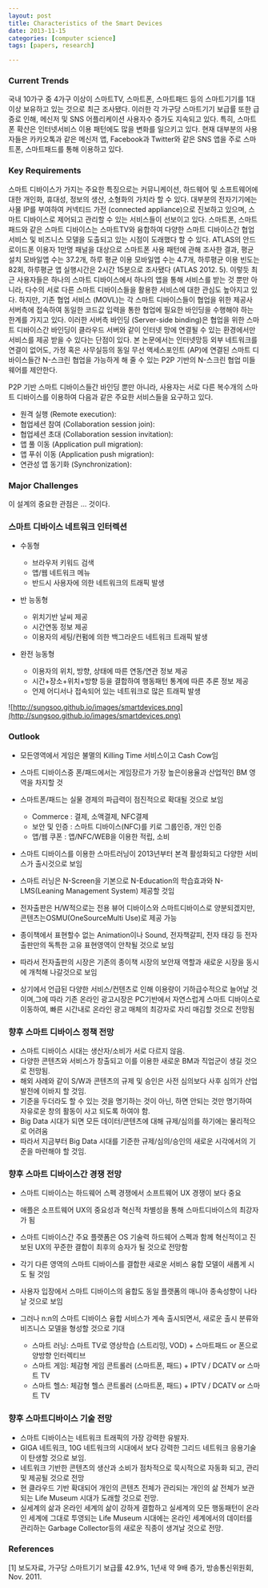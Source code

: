 ```yaml
---
layout: post
title: Characteristics of the Smart Devices
date: 2013-11-15
categories: [computer science]
tags: [papers, research]

---
```


### Current Trends
국내 10가구 중 4가구 이상이 스마트TV, 스마트폰, 스마트패드 등의 스마트기기를 1대 이상 보유하고 있는 것으로 최근 조사됐다. 이러한 각 가구당 스마트기기 보급률 또한 급증로 인해, 메신저 및 SNS 어플리케이션 사용자수 증가도 지속되고 있다. 특히, 스마트폰 확산은 인터넷서비스 이용 패턴에도 많을 변화를 일으키고 있다. 현재 대부분의 사용자들은 카카오톡과 같은 메신저 앱, Facebook과 Twitter와 같은 SNS 앱을 주로 스마트폰, 스마트패드를 통해 이용하고 있다.

### Key Requirements
스마트 디바이스가 가지는 주요한 특징으로는 커뮤니케이션, 하드웨어 및 소프트웨어에 대한 개인화, 휴대성, 정보의 생산, 소형화의 가치라 할 수 있다. 대부분의 전자기기에는 사물 IP를 부여하여 커넥티드 가전 (connected appliance)으로 진보하고 있으며, 스마트 디바이스로 제어되고 관리할 수 있는 서비스들이 선보이고 있다. 스마트폰, 스마트패드와 같은 스마트 디바이스는 스마트TV와 융합하여 다양한 스마트 디바이스간 협업 서비스 및 비즈니스 모델을 도출되고 있는 시점이 도래했다 할 수 있다.
ATLAS의 안드로이드폰 이용자 1만명 패널을 대상으로 스마트폰 사용 패턴에 관해 조사한 결과, 평균 설치 모바일앱 수는 37.2개, 하루 평균 이용 모바일앱 수는 4.7개, 하루평균 이용 빈도는 82회, 하루평균 앱 실행시간은 2시간 15분으로 조사됐다 (ATLAS 2012. 5).
이렇듯 최근 사용자들은 하나의 스마트 디바이스에서 하나의 앱을 통해 서비스를 받는 것 뿐만 아니라, 다수의 서로 다른 스마트 디바이스들을 활용한 서비스에 대한 관심도 높아지고 있다. 하지만, 기존 협업 서비스 (MOVL)는 각 스마트 디바이스들이 협업을 위한 제공사 서버측에 접속하여 동일한 코드값 입력을 통한 협업에 필요한 바인딩을 수행해야 하는 한계를 가지고 있다. 이러한 서버측 바인딩 (Server-side binding)은 협업을 위한 스마트 디바이스간 바인딩이 클라우드 서버와 같이 인터넷 망에 연결될 수 있는 환경에서만 서비스를 제공 받을 수 있다는 단점이 있다. 본 논문에서는 인터넷망등 외부 네트워크를 연결이 없어도, 가정 혹은 사무실등의 동일 무선 액세스포인트 (AP)에 연결된 스마트 디바이스들간 N-스크린 협업을 가능하게 해 줄 수 있는 P2P 기반의 N-스크린 협업 미들웨어를 제안한다.

P2P 기반 스마트 디바이스들간 바인딩 뿐만 아니라, 사용자는 서로 다른 복수개의 스마트 디바이스를 이용하여 다음과 같은 주요한 서비스들을 요구하고 있다.

* 원격 실행 (Remote execution): 
* 협업세션 참여 (Collaboration session join):
* 협업세션 초대 (Collaboration session invitation):
* 앱 풀 이동 (Application pull migration):
* 앱 푸쉬 이동 (Application push migration): 
* 연관성 앱 동기화 (Synchronization):

### Major Challenges
 

이 설계의 중요한 관점은 ... 것이다.



### 스마트 디바이스 네트워크 인터렉션
* 수동형
	* 브라우저 키워드 검색
	* 앱/웹 네트워크 메뉴
	* 반드시 사용자에 의한 네트워크의 트래픽 발생
	
* 반 능동형
	* 위치기반 날씨 제공
	* 시간연동 정보 제공
	* 이용자의 세팅/컨펌에 의한 백그라운드 네트워크 트래픽 발생
		
* 완전 능동형
	* 이용자의 위치, 방향, 상태에 따른 연동/연관 정보 제공
	* 시간+장소+위치+방향 등을 결합하여 행동패턴 통계에 따른 추론 정보 제공
	* 언제 어디서나 접속되어 있는 네트워크로 많은 트래픽 발생

![http://sungsoo.github.io/images/smartdevices.png](http://sungsoo.github.io/images/smartdevices.png)

### Outlook
* 모든영역에서 게임은 불멸의 Killing Time 서비스이고 Cash Cow임

* 스마트 디바이스중 폰/패드에서는 게임장르가 가장 높은이용율과 산업적인 BM 영역을 차지할 것

* 스마트폰/패드는 실물 경제의 파급력이 점진적으로 확대될 것으로 보임
	* Commerce : 결제, 소액결제, NFC결제
	* 보안 및 인증 : 스마트 디바이스(NFC)를 키로 그룹인증, 개인 인증
	* 앱/웹 쿠폰 : 앱/NFC/WEB을 이용한 적립, 소비
	* 스마트 디바이스를 이용한 스마트러닝이 2013년부터 본격 활성화되고 다양한 서비스가 출시것으로 보임
* 스마트 러닝은 N-Screen을 기본으로 N-Education의 학습효과와 N-LMS(Leaning Management System) 제공할 것임
* 전자출판은 H/W적으로는 전용 뷰어 디바이스와 스마트디바이스로 양분되겠지만, 콘텐츠는OSMU(OneSourceMulti Use)로 제공 가능
* 종이책에서 표현할수 없는 Animation이나 Sound, 전자책갈피, 전자 태깅 등 전자출판만의 독특한 고유 표현영역이 안착될 것으로 보임
* 따라서 전자출판의 시장은 기존의 종이책 시장의 보안재 역할과 새로운 시장을 동시에 개척해 나갈것으로 보임
* 상기에서 언급된 다양한 서비스/컨텐츠로 인해 이용량이 기하급수적으로 늘어날 것이며,그에 따라 기존 온라인 광고시장은 PC기반에서 자연스럽게 스마트 디바이스로 이동하여, 빠른 시간내로 온라인 광고 매체의 최강자로 자리 매김할 것으로 전망됨



### 향후 스마트 디바이스 정책 전망
* 스마트 디바이스 시대는 생산자/소비가 서로 다르지 않음.
* 다양한 콘텐츠와 서비스가 창출되고 이를 이용한 새로운 BM과 직업군이 생길 것으로 전망됨.
* 해외 사례와 같이 S/W과 콘텐츠의 규제 및 승인은 사전 심의보다 사후 심의가 산업 발전에 이바지 할 것임.
* 기준을 두더라도 할 수 있는 것을 명기하는 것이 아닌, 하면 안되는 것만 명기하여 자유로운 창의 활동이 사고 되도록 하여야 함.
* Big Data 시대가 되면 모든 데이터/콘텐츠에 대해 규제/심의를 하기에는 물리적으로 어려움
* 따라서 지금부터 Big Data 시대를 기준한 규제/심의/승인의 새로운 시각에서의 기준을 마련해야 할 것임.



### 향후 스마트 디바이스간 경쟁 전망
* 스마트 디바이스는 하드웨어 스펙 경쟁에서 소프트웨어 UX 경쟁이 보다 중요
* 애플은 소프트웨어 UX의 중요성과 혁신적 차별성을 통해 스마트디바이스의 최강자가 됨
* 스마트 디바이스간 주요 플랫폼은 OS 기술력 하드웨어 스펙과 함께 혁신적이고 진보된 UX의 꾸준한 결합이 최후의 승자가 될 것으로 전망함

* 각기 다른 영역의 스마트 디바이스를 결합한 새로운 서비스 융합 모델이 새롭게 시도 될 것임
* 사용자 입장에서 스마트 디바이스의 융합도 동일 플랫폼의 매니아 종속성향이 나타날 것으로 보임
* 그러나 n:n의 스마트 디바이스 융합 서비스가 계속 출시되면서, 새로운 출시 분류와 비즈니스 모델을 형성할 것으로 기대
	* 스마트 러닝: 스마트 TV로 영상학습 (스트리밍, VOD) + 스마트패드 or 폰으로 양방향 인터렉티브
	* 스마트 게임: 체감형 게임 콘트롤러 (스마트폰, 패드) + IPTV / DCATV or 스마트 TV
	* 스마트 헬스: 체감형 헬스 콘트롤러 (스마트폰, 패드) + IPTV / DCATV or 스마트 TV
	

### 향후 스마트디바이스 기술 전망
* 스마트 디바이스는 네트워크 트래픽의 가장 강력한 유발자.
* GIGA 네트워크, 10G 네트워크의 시대에서 보다 강력한 그리드 네트워크 응용기술이 탄생할 것으로 보임.
* 네트워크 기반한 콘텐츠의 생산과 소비가 점차적으로 묵시적으로 자동화 되고, 관리 및 제공될 것으로 전망
* 현 클라우드 기반 확대되어 개인의 콘텐츠 전체가 관리되는 개인의 삶 전체가 보관되는 Life Museum 시대가 도래할 것으로 전망.
* 실세계의 삶과 온라인 세계의 삶이 강하게 결합하고 실세계의 모든 행동패턴이 온라인 세계에 그대로 투영되는 Life Museum 시대에는 온라인 세계에서의 데이터를 관리하는 Garbage Collector등의 새로운 직종이 생겨날 것으로 전망.

	

















### References
[1] 보도자료, 가구당 스마트기기 보급률 42.9%, 1년새 약 9배 증가, 방송통신위원회, Nov. 2011.
